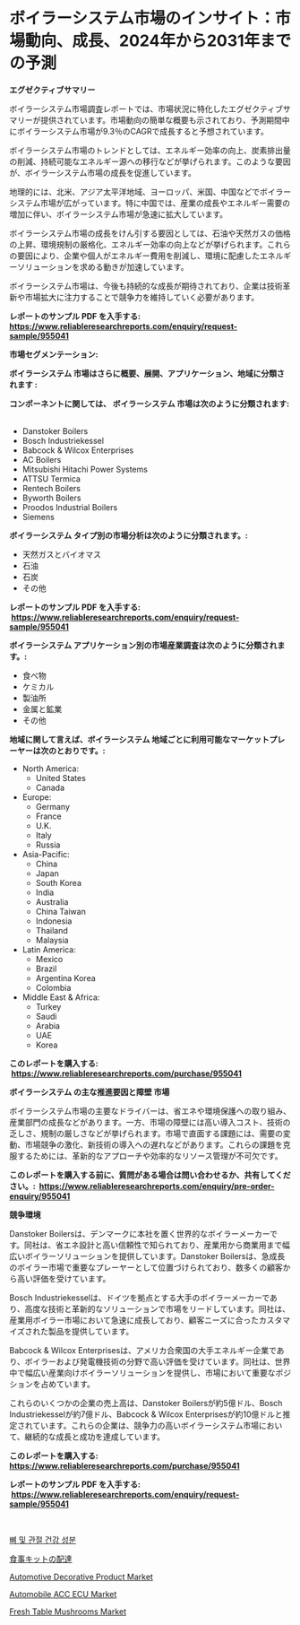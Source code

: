 <p><h1>ボイラーシステム市場のインサイト：市場動向、成長、2024年から2031年までの予測</h1></p><p><strong>エグゼクティブサマリー</strong></p>
<p><p>ボイラーシステム市場調査レポートでは、市場状況に特化したエグゼクティブサマリーが提供されています。市場動向の簡単な概要も示されており、予測期間中にボイラーシステム市場が9.3％のCAGRで成長すると予想されています。</p><p>ボイラーシステム市場のトレンドとしては、エネルギー効率の向上、炭素排出量の削減、持続可能なエネルギー源への移行などが挙げられます。このような要因が、ボイラーシステム市場の成長を促進しています。</p><p>地理的には、北米、アジア太平洋地域、ヨーロッパ、米国、中国などでボイラーシステム市場が広がっています。特に中国では、産業の成長やエネルギー需要の増加に伴い、ボイラーシステム市場が急速に拡大しています。</p><p>ボイラーシステム市場の成長をけん引する要因としては、石油や天然ガスの価格の上昇、環境規制の厳格化、エネルギー効率の向上などが挙げられます。これらの要因により、企業や個人がエネルギー費用を削減し、環境に配慮したエネルギーソリューションを求める動きが加速しています。</p><p>ボイラーシステム市場は、今後も持続的な成長が期待されており、企業は技術革新や市場拡大に注力することで競争力を維持していく必要があります。</p></p>
<p><strong>レポートのサンプル PDF を入手する: <a href="https://www.reliableresearchreports.com/enquiry/request-sample/955041">https://www.reliableresearchreports.com/enquiry/request-sample/955041</a></strong></p>
<p><strong>市場セグメンテーション:</strong></p>
<p><strong> ボイラーシステム 市場はさらに概要、展開、アプリケーション、地域に分類されます :</strong></p>
<p><strong>コンポーネントに関しては、 ボイラーシステム 市場は次のように分類されます: &nbsp;</strong></p>
<p><ul><li>Danstoker Boilers</li><li>Bosch Industriekessel</li><li>Babcock & Wilcox Enterprises</li><li>AC Boilers</li><li>Mitsubishi Hitachi Power Systems</li><li>ATTSU Termica</li><li>Rentech Boilers</li><li>Byworth Boilers</li><li>Proodos Industrial Boilers</li><li>Siemens</li></ul></p>
<p><strong> ボイラーシステム タイプ別の市場分析は次のように分類されます。:</strong></p>
<p><ul><li>天然ガスとバイオマス</li><li>石油</li><li>石炭</li><li>その他</li></ul></p>
<p><strong>レポートのサンプル PDF を入手する: &nbsp;<a href="https://www.reliableresearchreports.com/enquiry/request-sample/955041">https://www.reliableresearchreports.com/enquiry/request-sample/955041</a></strong></p>
<p><strong> ボイラーシステム アプリケーション別の市場産業調査は次のように分類されます。:</strong></p>
<p><ul><li>食べ物</li><li>ケミカル</li><li>製油所</li><li>金属と鉱業</li><li>その他</li></ul></p>
<p><strong>地域に関して言えば、ボイラーシステム 地域ごとに利用可能なマーケットプレーヤーは次のとおりです。:</strong></p>
<p><ul>
    <li>
        North America:
        <ul>
            <li>United States</li>
            <li>Canada</li>
        </ul>
    </li>
    <li>
        Europe:
        <ul>
            <li>Germany</li>
            <li>France</li>
            <li>U.K.</li>
            <li>Italy</li>
            <li>Russia</li>
        </ul>
    </li>
    <li>
        Asia-Pacific:
        <ul>
            <li>China</li>
            <li>Japan</li>
            <li>South Korea</li>
            <li>India</li>
            <li>Australia</li>
            <li>China Taiwan</li>
            <li>Indonesia</li>
            <li>Thailand</li>
            <li>Malaysia</li>
        </ul>
    </li>
    <li>
        Latin America:
        <ul>
            <li>Mexico</li>
            <li>Brazil</li>
            <li>Argentina Korea</li>
            <li>Colombia</li>
        </ul>
    </li>
    <li>
        Middle East & Africa:
        <ul>
            <li>Turkey</li>
            <li>Saudi</li>
            <li>Arabia</li>
            <li>UAE</li>
            <li>Korea</li>
        </ul>
    </li>
    </ul></p>
<p><strong>このレポートを購入する: &nbsp;<a href="https://www.reliableresearchreports.com/purchase/955041">https://www.reliableresearchreports.com/purchase/955041</a></strong></p>
<p><strong>ボイラーシステム の主な推進要因と障壁 市場</strong></p>
<p><p>ボイラーシステム市場の主要なドライバーは、省エネや環境保護への取り組み、産業部門の成長などがあります。一方、市場の障壁には高い導入コスト、技術の乏しさ、規制の厳しさなどが挙げられます。市場で直面する課題には、需要の変動、市場競争の激化、新技術の導入への遅れなどがあります。これらの課題を克服するためには、革新的なアプローチや効率的なリソース管理が不可欠です。</p></p>
<p><strong>このレポートを購入する前に、質問がある場合は問い合わせるか、共有してください。:&nbsp; <a href="https://www.reliableresearchreports.com/enquiry/pre-order-enquiry/955041">https://www.reliableresearchreports.com/enquiry/pre-order-enquiry/955041</a></strong></p>
<p><strong>競争環境</strong></p>
<p><p>Danstoker Boilersは、デンマークに本社を置く世界的なボイラーメーカーです。同社は、省エネ設計と高い信頼性で知られており、産業用から商業用まで幅広いボイラーソリューションを提供しています。Danstoker Boilersは、急成長のボイラー市場で重要なプレーヤーとして位置づけられており、数多くの顧客から高い評価を受けています。</p><p>Bosch Industriekesselは、ドイツを拠点とする大手のボイラーメーカーであり、高度な技術と革新的なソリューションで市場をリードしています。同社は、産業用ボイラー市場において急速に成長しており、顧客ニーズに合ったカスタマイズされた製品を提供しています。</p><p>Babcock & Wilcox Enterprisesは、アメリカ合衆国の大手エネルギー企業であり、ボイラーおよび発電機技術の分野で高い評価を受けています。同社は、世界中で幅広い産業向けボイラーソリューションを提供し、市場において重要なポジションを占めています。</p><p>これらのいくつかの企業の売上高は、Danstoker Boilersが約5億ドル、Bosch Industriekesselが約7億ドル、Babcock & Wilcox Enterprisesが約10億ドルと推定されています。これらの企業は、競争力の高いボイラーシステム市場において、継続的な成長と成功を達成しています。</p></p>
<p><strong>このレポートを購入する: &nbsp; <a href="https://www.reliableresearchreports.com/purchase/955041">https://www.reliableresearchreports.com/purchase/955041</a></strong></p>
<p><strong>レポートのサンプル PDF を入手する: &nbsp;<a href="https://www.reliableresearchreports.com/enquiry/request-sample/955041">https://www.reliableresearchreports.com/enquiry/request-sample/955041</a></strong><strong></strong></p>
<p>&nbsp;</p>
<p><p><a href="https://github.com/vsap75a286l/Market-Research-Report-List-1/blob/main/5416403185425.md">뼈 및 관절 건강 성분</a></p><p><a href="https://github.com/ppmazlotr77499/Market-Research-Report-List-1/blob/main/6823606185429.md">食事キットの配達</a></p><p><a href="https://forested-sushi-9b0.notion.site/Automotive-Decorative-Product-Market-Size-Growing-and-Forecasted-for-period-from-2024-2031-and-pro-b8cf9e76fcfa43f8ab4f9d73db6ddc04">Automotive Decorative Product Market</a></p><p><a href="https://issuu.com/reportprime-2/docs/automobile-acc-ecu-market-size-2030.pptx">Automobile ACC ECU Market</a></p><p><a href="https://github.com/GroverBarry/Market-Research-Report-List-4/blob/main/fresh-table-mushrooms-market.md">Fresh Table Mushrooms Market</a></p></p>